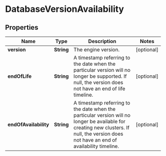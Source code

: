 

# DatabaseVersionAvailability


## Properties

| Name | Type | Description | Notes |
|------------ | ------------- | ------------- | -------------|
|**version** | **String** | The engine version. |  [optional] |
|**endOfLife** | **String** | A timestamp referring to the date when the particular version will no longer be supported. If null, the version does not have an end of life timeline. |  [optional] |
|**endOfAvailability** | **String** | A timestamp referring to the date when the particular version will no longer be available for creating new clusters. If null, the version does not have an end of availability timeline. |  [optional] |



